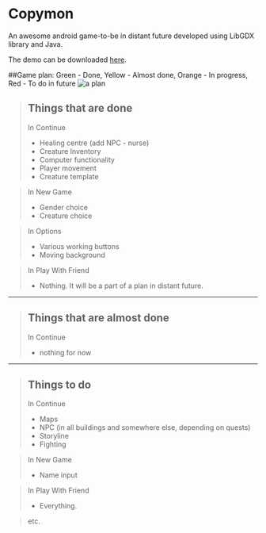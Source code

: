 # Copymon
An awesome android game-to-be in distant future developed using LibGDX library and Java.

The demo can be downloaded [here](https://drive.google.com/file/d/0B65kpqnvXRSiQkdtSkMzbWZUUFU/view?usp=sharing).

##Game plan:
Green - Done, Yellow - Almost done, Orange - In progress, Red - To do in future
![a plan](http://s4.postimg.org/xikr6dwul/copyyy_New_Page_2.png)



> Things that are done
> --------------------  
> In Continue
> * Healing centre (add NPC - nurse)
> * Creature Inventory
> * Computer functionality
> * Player movement
> * Creature template

> In New Game
> * Gender choice
> * Creature choice

> In Options
> * Various working buttons
> * Moving background

> In Play With Friend
> * Nothing. It will be a part of a plan in distant future.
 
 ----------
 
> Things that are almost done
> --------------------  
> In Continue
> * nothing for now
 
 ----------

> Things to do
> --------------------  
> In Continue
> * Maps
> * NPC (in all buildings and somewhere else, depending on quests)
> * Storyline
> * Fighting

> In New Game
> * Name input

> In Play With Friend
> * Everything.

> etc.

